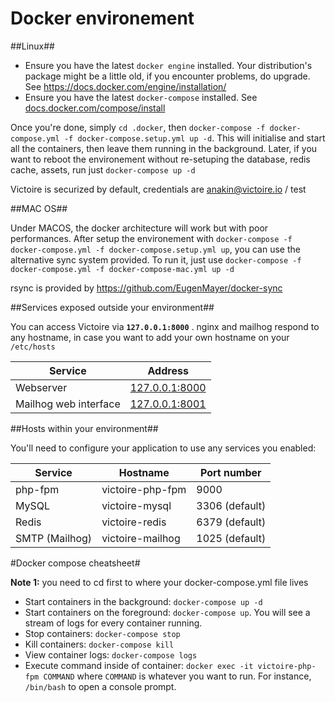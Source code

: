 Docker environement
===================

##Linux##

  * Ensure you have the latest `docker engine` installed. Your distribution's package might be a little old, if you encounter problems, do upgrade. See https://docs.docker.com/engine/installation/
  * Ensure you have the latest `docker-compose` installed. See [docs.docker.com/compose/install](https://docs.docker.com/compose/install/)
  
Once you're done, simply `cd .docker`, then `docker-compose -f docker-compose.yml -f docker-compose.setup.yml up -d`. This will initialise and start all the containers, then leave them running in the background.
Later, if you want to reboot the environement without re-setuping the database, redis cache, assets, run just `docker-compose up -d` 


Victoire is securized by default, credentials are anakin@victoire.io / test
  
##MAC OS##

Under MACOS, the docker architecture will work but with poor performances.
After setup the environement with `docker-compose -f docker-compose.yml -f docker-compose.setup.yml up`, you can use the alternative sync system provided.
To run it, just use `docker-compose -f docker-compose.yml -f docker-compose-mac.yml up -d`

rsync is provided by https://github.com/EugenMayer/docker-sync

##Services exposed outside your environment##

You can access Victoire via **`127.0.0.1:8000`** . nginx and mailhog respond to any hostname, in case you want to add your own hostname on your `/etc/hosts` 

Service|Address
------|---------
Webserver|[127.0.0.1:8000](http://127.0.0.1:8000)
Mailhog web interface|[127.0.0.1:8001](http://127.0.0.1:8001)

##Hosts within your environment##

You'll need to configure your application to use any services you enabled:

Service|Hostname|Port number
------|---------|-----------
php-fpm|victoire-php-fpm|9000
MySQL|victoire-mysql|3306 (default)
Redis|victoire-redis|6379 (default)
SMTP (Mailhog)|victoire-mailhog|1025 (default)

#Docker compose cheatsheet#

**Note 1:** you need to cd first to where your docker-compose.yml file lives

  * Start containers in the background: `docker-compose up -d`
  * Start containers on the foreground: `docker-compose up`. You will see a stream of logs for every container running.
  * Stop containers: `docker-compose stop`
  * Kill containers: `docker-compose kill`
  * View container logs: `docker-compose logs`
  * Execute command inside of container: `docker exec -it victoire-php-fpm COMMAND` where `COMMAND` is whatever you want to run. For instance, `/bin/bash` to open a console prompt.
